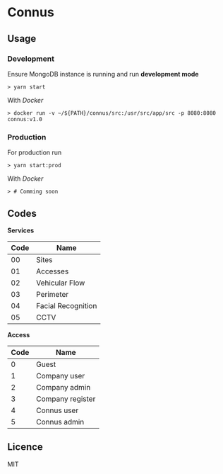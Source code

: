 # Connus

## Usage

### Development

Ensure MongoDB instance is running and run **development mode**

```
> yarn start
```

With _Docker_

```
> docker run -v ~/${PATH}/connus/src:/usr/src/app/src -p 8080:8080 connus:v1.0
```

### Production

For production run

```
> yarn start:prod
```

With _Docker_

```
> # Comming soon
```

## Codes

**Services**

| Code | Name               |
| ---- | ------------------ |
| 00   | Sites              |
| 01   | Accesses           |
| 02   | Vehicular Flow     |
| 03   | Perimeter          |
| 04   | Facial Recognition |
| 05   | CCTV               |

**Access**

| Code | Name             |
| ---- | ---------------- |
| 0    | Guest            |
| 1    | Company user     |
| 2    | Company admin    |
| 3    | Company register |
| 4    | Connus user      |
| 5    | Connus admin     |

## Licence

MIT
